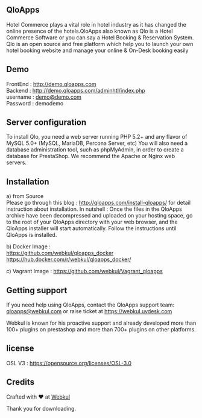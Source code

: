 QloApps
--------
Hotel Commerce plays a vital role in hotel industry as it has changed the online presence of the hotels.QloApps also known as Qlo is a Hotel Commerce Software or you can say a Hotel Booking & Reservation System. Qlo is an open source and free platform which help you to launch your own hotel booking website and manage your online & On-Desk booking easily


Demo
--------
FrontEnd : http://demo.qloapps.com </br>
Backend : http://demo.qloapps.com/adminhtl/index.php </br>
username : demo@demo.com </br>
Password : demodemo </br>


Server configuration
--------
To install Qlo, you need a web server running PHP 5.2+ and any flavor of MySQL 5.0+ (MySQL, MariaDB, Percona Server, etc)
You will also need a database administration tool, such as phpMyAdmin, in order to create a database for PrestaShop.
We recommend the Apache or Nginx web servers.


Installation
--------
a) from Source </br>
Please go through this blog : http://qloapps.com/install-qloapps/ for detail instruction about installation.
In nutshell :
Once the files in the QloApps  archive have been decompressed and uploaded on your hosting space, go to the root of your QloApps directory with your web browser, and the QloApps installer will start automatically. Follow the instructions until QloApps is installed.

b) Docker Image :</br>
https://github.com/webkul/qloapps_docker</br>
https://hub.docker.com/r/webkul/qloapps_docker/ </br>

c) Vagrant Image :
https://github.com/webkul/Vagrant_qloapps


Getting support
--------
If you need help using QloApps, contact the QloApps support team: qloapps@webkul.com
or raise ticket at https://webkul.uvdesk.com

Webkul is known for his proactive support and already developed more than 100+ plugins on prestashop and more than 700+ plugins on other
platforms.


license
--------
OSL V3 : https://opensource.org/licenses/OSL-3.0


Credits
--------
Crafted with :heart: at [Webkul](http://webkul.com)


Thank you for downloading.
